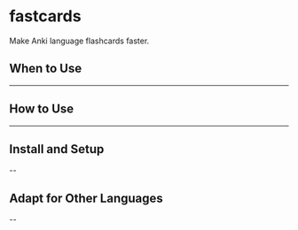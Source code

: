# fastcards

Make Anki language flashcards faster.

## When to Use

---

## How to Use

---

## Install and Setup

--

## Adapt for Other Languages

--

